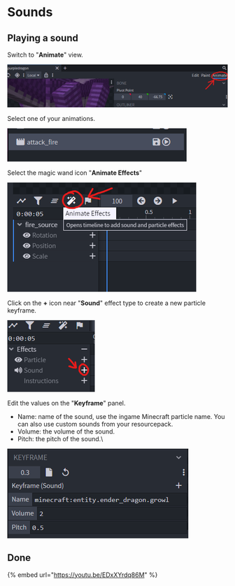 # Sounds

## Playing a sound

Switch to "**Animate**" view.

![](<../../../../.gitbook/assets/image (50).png>)

Select one of your animations.

![](<../../../../.gitbook/assets/image (92).png>)

Select the magic wand icon "**Animate Effects**"

![](<../../../../.gitbook/assets/image (44).png>)

Click on the **+** icon near "**Sound**" effect type to create a new particle keyframe.

![](<../../../../.gitbook/assets/image (76).png>)

Edit the values on the "**Keyframe**" panel.

* Name: name of the sound, use the ingame Minecraft particle name. You can also use custom sounds from your resourcepack.
* Volume: the volume of the sound.
* Pitch: the pitch of the sound.\


![](<../../../../.gitbook/assets/image (87).png>)

## Done

{% embed url="https://youtu.be/EDxXYrdq86M" %}
